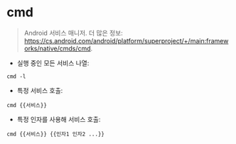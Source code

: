 # cmd

> Android 서비스 매니저.
> 더 많은 정보: <https://cs.android.com/android/platform/superproject/+/main:frameworks/native/cmds/cmd>.

- 실행 중인 모든 서비스 나열:

`cmd -l`

- 특정 서비스 호출:

`cmd {{서비스}}`

- 특정 인자를 사용해 서비스 호출:

`cmd {{서비스}} {{인자1 인자2 ...}}`
